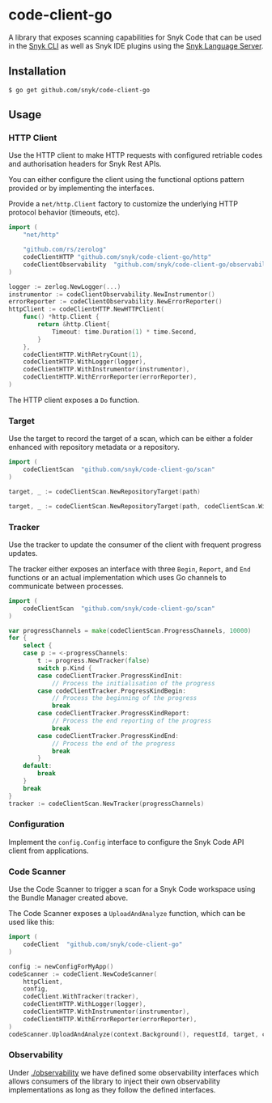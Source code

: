 
# code-client-go

A library that exposes scanning capabilities for Snyk Code that can be used in the [Snyk CLI](https://github.com/snyk/cli) as well as Snyk IDE plugins using the [Snyk Language Server](https://github.com/snyk/snyk-ls).

## Installation

```shell script
$ go get github.com/snyk/code-client-go
```

## Usage

### HTTP Client

Use the HTTP client to make HTTP requests with configured retriable codes and authorisation headers for Snyk Rest APIs.

You can either configure the client using the functional options pattern provided or by implementing the interfaces.

Provide a `net/http.Client` factory to customize the underlying HTTP protocol behavior (timeouts, etc).

```go
import (
    "net/http"

    "github.com/rs/zerolog"
    codeClientHTTP "github.com/snyk/code-client-go/http"
    codeClientObservability  "github.com/snyk/code-client-go/observability"
)

logger := zerlog.NewLogger(...)
instrumentor := codeClientObservability.NewInstrumentor()
errorReporter := codeClientObservability.NewErrorReporter()
httpClient := codeClientHTTP.NewHTTPClient(
    func() *http.Client {
        return &http.Client{
            Timeout: time.Duration(1) * time.Second,
        }
    },
    codeClientHTTP.WithRetryCount(1),
    codeClientHTTP.WithLogger(logger),
    codeClientHTTP.WithInstrumentor(instrumentor),
    codeClientHTTP.WithErrorReporter(errorReporter),
)
```

The HTTP client exposes a `Do` function.

### Target

Use the target to record the target of a scan, which can be either a folder enhanced with repository metadata 
or a repository.

```go
import (
    codeClientScan  "github.com/snyk/code-client-go/scan"
)

target, _ := codeClientScan.NewRepositoryTarget(path)

target, _ := codeClientScan.NewRepositoryTarget(path, codeClientScan.WithRepositoryUrl("https://github.com/snyk/code-client-go.git"))
```
### Tracker

Use the tracker to update the consumer of the client with frequent progress updates. 

The tracker either exposes an interface with three `Begin`, `Report`, and `End` functions or an actual implementation
which uses Go channels to communicate between processes.

```go
import (
    codeClientScan  "github.com/snyk/code-client-go/scan"
)

var progressChannels = make(codeClientScan.ProgressChannels, 10000)
for {
    select {
    case p := <-progressChannels:
        t := progress.NewTracker(false)
        switch p.Kind {
        case codeClientTracker.ProgressKindInit:
		    // Process the initialisation of the progress
        case codeClientTracker.ProgressKindBegin:
            // Process the beginning of the progress
            break
        case codeClientTracker.ProgressKindReport:
            // Process the end reporting of the progress
            break
        case codeClientTracker.ProgressKindEnd:
            // Process the end of the progress
            break
        }
    default:
        break
    }
    break
}
tracker := codeClientScan.NewTracker(progressChannels)
```

### Configuration

Implement the `config.Config` interface to configure the Snyk Code API client from applications.

### Code Scanner

Use the Code Scanner to trigger a scan for a Snyk Code workspace using the Bundle Manager created above.

The Code Scanner exposes a `UploadAndAnalyze` function, which can be used like this:

```go
import (
    codeClient  "github.com/snyk/code-client-go"
)

config := newConfigForMyApp()
codeScanner := codeClient.NewCodeScanner(
    httpClient,
    config,
	codeClient.WithTracker(tracker),
    codeClientHTTP.WithLogger(logger),
    codeClientHTTP.WithInstrumentor(instrumentor),
    codeClientHTTP.WithErrorReporter(errorReporter),
)
codeScanner.UploadAndAnalyze(context.Background(), requestId, target, channelForWalkingFiles, changedFiles)
```


### Observability

Under [./observability](./observability) we have defined some observability interfaces which allows consumers of the library to inject their own observability implementations as long as they follow the defined interfaces.
